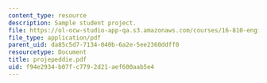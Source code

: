 ```yaml
---
content_type: resource
description: Sample student project.
file: https://ol-ocw-studio-app-qa.s3.amazonaws.com/courses/16-810-engineering-design-and-rapid-prototyping-january-iap-2007/f94e2934b07fc7792d21aef600aab5e4_projepeddie.pdf
file_type: application/pdf
parent_uid: da85c5d7-7134-040b-6a2e-5ee2360ddff0
resourcetype: Document
title: projepeddie.pdf
uid: f94e2934-b07f-c779-2d21-aef600aab5e4
---
```

